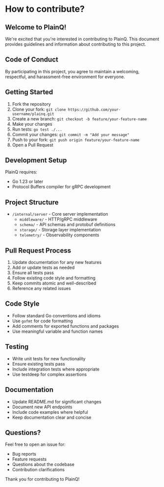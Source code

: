 # How to contribute?

## Welcome to PlainQ!

We're excited that you're interested in contributing to PlainQ. This document provides guidelines and information about contributing to this project.

## Code of Conduct

By participating in this project, you agree to maintain a welcoming, respectful, and harassment-free environment for everyone.

## Getting Started

1. Fork the repository
2. Clone your fork: `git clone https://github.com/your-username/plainq.git`
3. Create a new branch: `git checkout -b feature/your-feature-name`
4. Make your changes
5. Run tests: `go test ./...`
6. Commit your changes: `git commit -m "Add your message"`
7. Push to your fork: `git push origin feature/your-feature-name`
8. Open a Pull Request

## Development Setup

PlainQ requires:
- Go 1.23 or later
- Protocol Buffers compiler for gRPC development

## Project Structure

- `/internal/server` - Core server implementation
  - `middleware/` - HTTP/gRPC middleware
  - `schema/` - API schemas and protobuf definitions
  - `storage/` - Storage layer implementation
  - `telemetry/` - Observability components

## Pull Request Process

1. Update documentation for any new features
2. Add or update tests as needed
3. Ensure all tests pass
4. Follow existing code style and formatting
5. Keep commits atomic and well-described
6. Reference any related issues

## Code Style

- Follow standard Go conventions and idioms
- Use `gofmt` for code formatting
- Add comments for exported functions and packages
- Use meaningful variable and function names

## Testing

- Write unit tests for new functionality
- Ensure existing tests pass
- Include integration tests where appropriate
- Use testdeep for complex assertions

## Documentation

- Update README.md for significant changes
- Document new API endpoints
- Include code examples where helpful
- Keep documentation clear and concise

## Questions?

Feel free to open an issue for:
- Bug reports
- Feature requests
- Questions about the codebase
- Contribution clarifications

Thank you for contributing to PlainQ!
